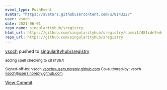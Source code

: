 ```yaml
---
event_type: PushEvent
avatar: "https://avatars.githubusercontent.com/u/814322?"
user: vsoch
date: 2021-06-01
repo_name: singularityhub/sregistry
html_url: https://github.com/singularityhub/sregistry/commit/481cde7ed41385de85430dca7a5835623295a176
repo_url: https://github.com/singularityhub/sregistry
---
```


<a href='https://github.com/vsoch' target='_blank'>vsoch</a> pushed to <a href='https://github.com/singularityhub/sregistry' target='_blank'>singularityhub/sregistry</a>

<small>adding spell checking to ci! (#367)

Signed-off-by: vsoch <vsoch@users.noreply.github.com>
Co-authored-by: vsoch <vsoch@users.noreply.github.com></small>

<a href='https://github.com/singularityhub/sregistry/commit/481cde7ed41385de85430dca7a5835623295a176' target='_blank'>View Commit</a>